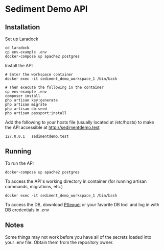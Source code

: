 # Sediment Demo API

## Installation

Set up Laradock
```
cd laradock
cp env-example .env
docker-compose up apache2 postgres
```

Install the API
```
# Enter the workspace container
docker exec -it sediment_demo_workspace_1 /bin/bash

# Then execute the following in the container
cp env-example .env
composer install
php artisan key:generate
php artisan migrate
php artisan db:seed
php artisan passport:install
```

Add the following to your hosts file (usually located at /etc/hosts) to make the API accessible at http://sedimentdemo.test
```
127.0.0.1   sedimentdemo.test
```

## Running

To run the API
```
docker-compose up apache2 postgres
```

To access the API's working directory in container (for running artisan commands, migrations, etc.)
```
docker exec -it sediment_demo_workspace_1 /bin/bash
```

To access the DB, download [PSequel](http://www.psequel.com/) or your favorite DB tool and log in with DB credentials in .env

## Notes

Some things may not work before you have all of the secrets loaded into your .env file. Obtain them from the repository owner.
